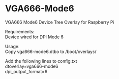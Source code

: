 # VGA666-Mode6
VGA666 Mode6 Device Tree Overlay for Raspberry Pi

Requirements:<br />
Device wired for DPI Mode 6

Usage:<br />
Copy vga666-mode6.dtbo to /boot/overlays/

Add the following lines to config.txt<br />
dtoverlay=vga666-mode6<br />
dpi_output_format=6<br />
